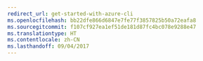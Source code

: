 ```yaml
---
redirect_url: get-started-with-azure-cli
ms.openlocfilehash: bb22dfe866d6847e7fe77f3857825b50a72eafa8
ms.sourcegitcommit: f107cf927ea1ef51de181d87fc4bc078e9288e47
ms.translationtype: HT
ms.contentlocale: zh-CN
ms.lasthandoff: 09/04/2017
---
```

